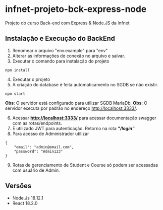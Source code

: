 # infnet-projeto-bck-express-node
 Projeto do curso Back-end com Express & Node.JS da Infnet

## **Instalação e Execução do BackEnd**
1. Renomear o arquivo "env.example" para "env"
2. Alterar as informações de conexão no arquivo e salvar.
3. Executar o comando para instalação do projeto
```
npm install
 ```
4. Executar o projeto
5. A criação do database é feita automaticamento no SGDB se não existir.
```
npm start
```
**Obs**: O servidor está configurado para utilizar SGDB MariaDb.
**Obs**: O servidor executa por padrão no endereço <http://localhost:3333/>.

6. Acessar **<http://localhost:3333/>** para acessar documentação swagger com as rotas/endpoints.
7. É utilizado JWT para autenticação. Retorno na rota ***"/login"***
8. Para acesso de Administrador utilizar
```
{
    "email": "admin@email.com",
    "password": "Admin123"
}
```
9. Rotas de gerenciamento de Student e Course só podem ser acessadas com usuário de Admin.

## **Versões**
- Node.Js 18.12.1
- React 18.2.0